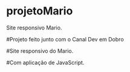 # projetoMario
Site responsivo Mario.

#Projeto feito junto com o Canal Dev em Dobro

#Site responsivo do Mario.

#Com aplicação de JavaScript.


